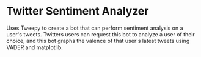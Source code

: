 # Twitter Sentiment Analyzer
Uses Tweepy to create a bot that can perform sentiment analysis on a user's tweets. Twitters users can request this bot to analyze a user of their choice, and this bot graphs the valence of that user's latest tweets using VADER and matplotlib.
